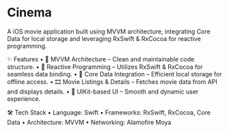 # Cinema

A iOS movie application built using MVVM architecture, integrating Core Data for local storage and leveraging RxSwift & RxCocoa for reactive programming.

✨ Features
	•	📌 MVVM Architecture – Clean and maintainable code structure.
	•	🔄 Reactive Programming – Utilizes RxSwift & RxCocoa for seamless data binding.
	•	💾 Core Data Integration – Efficient local storage for offline access.
	•	🎞 Movie Listings & Details – Fetches movie data from API and displays details.
	•	📱 UIKit-based UI – Smooth and dynamic user experience.

🛠 Tech Stack
	•	Language: Swift
	•	Frameworks: RxSwift, RxCocoa, Core Data
	•	Architecture: MVVM
	•	Networking: Alamofire Moya
